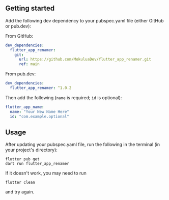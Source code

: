 ## Getting started

Add the following dev dependency to your pubspec.yaml file (either GitHub or pub.dev):

From GitHub:
```yaml
dev_dependencies:
  flutter_app_renamer:
    git:
      url: https://github.com/MokuluaDev/flutter_app_renamer.git
      ref: main
```

From pub.dev:
```yaml
dev_dependencies:
  flutter_app_renamer: ^1.0.2
```

Then add the following (`name` is required; `id` is optional):
```yaml
flutter_app_name:
  name: "Your New Name Here"
  id: "com.example.optional"
```

## Usage

After updating your pubspec.yaml file, run the following in the terminal (in your project's directory):

```shell
flutter pub get
dart run flutter_app_renamer
```

If it doesn't work, you may need to run

```shell
flutter clean
```

and try again.
